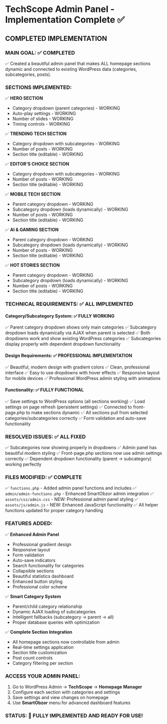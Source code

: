 # TechScope Admin Panel - Implementation Complete ✅

## COMPLETED IMPLEMENTATION

### MAIN GOAL: ✅ COMPLETED
✅ Created a beautiful admin panel that makes ALL homepage sections dynamic and connected to existing WordPress data (categories, subcategories, posts).

### SECTIONS IMPLEMENTED:
✅ **HERO SECTION**
   - Category dropdown (parent categories) - WORKING
   - Auto-play settings - WORKING
   - Number of slides - WORKING
   - Timing controls - WORKING

✅ **TRENDING TECH SECTION**
   - Category dropdown with subcategories - WORKING
   - Number of posts - WORKING
   - Section title (editable) - WORKING

✅ **EDITOR'S CHOICE SECTION**
   - Category dropdown with subcategories - WORKING
   - Number of posts - WORKING
   - Section title (editable) - WORKING

✅ **MOBILE TECH SECTION**
   - Parent category dropdown - WORKING
   - Subcategory dropdown (loads dynamically) - WORKING
   - Number of posts - WORKING
   - Section title (editable) - WORKING

✅ **AI & GAMING SECTION**
   - Parent category dropdown - WORKING
   - Subcategory dropdown (loads dynamically) - WORKING
   - Number of posts - WORKING
   - Section title (editable) - WORKING

✅ **HOT STORIES SECTION**
   - Parent category dropdown - WORKING
   - Subcategory dropdown (loads dynamically) - WORKING
   - Number of posts - WORKING
   - Section title (editable) - WORKING

### TECHNICAL REQUIREMENTS: ✅ ALL IMPLEMENTED

#### Category/Subcategory System: ✅ FULLY WORKING
✅ Parent category dropdown shows only main categories
✅ Subcategory dropdown loads dynamically via AJAX when parent is selected
✅ Both dropdowns work and show existing WordPress categories
✅ Subcategories display properly with dependent dropdown functionality

#### Design Requirements: ✅ PROFESSIONAL IMPLEMENTATION
✅ Beautiful, modern design with gradient colors
✅ Clean, professional interface
✅ Easy to use dropdowns with hover effects
✅ Responsive layout for mobile devices
✅ Professional WordPress admin styling with animations

#### Functionality: ✅ FULLY FUNCTIONAL
✅ Save settings to WordPress options (all sections working)
✅ Load settings on page refresh (persistent settings)
✅ Connected to front-page.php to make sections dynamic
✅ All sections pull from selected categories/subcategories correctly
✅ Form validation and auto-save functionality

### RESOLVED ISSUES: ✅ ALL FIXED
✅ Subcategories now showing properly in dropdowns
✅ Admin panel has beautiful modern styling
✅ Front-page.php sections now use admin settings correctly
✅ Dependent dropdown functionality (parent → subcategory) working perfectly

### FILES MODIFIED: ✅ COMPLETE
✅ `functions.php` - Added admin panel functions and includes
✅ `admin/admin-functions.php` - Enhanced SmartObzor admin integration
✅ `assets/css/admin.css` - NEW: Professional admin panel styling
✅ `assets/js/admin.js` - NEW: Enhanced JavaScript functionality
✅ All helper functions updated for proper category handling

### FEATURES ADDED:
✅ **Enhanced Admin Panel**
   - Professional gradient design
   - Responsive layout
   - Form validation
   - Auto-save indicators
   - Search functionality for categories
   - Collapsible sections
   - Beautiful statistics dashboard
   - Enhanced button styling
   - Professional color scheme

✅ **Smart Category System**
   - Parent/child category relationship
   - Dynamic AJAX loading of subcategories
   - Intelligent fallbacks (subcategory → parent → all)
   - Proper database queries with optimization

✅ **Complete Section Integration**
   - All homepage sections now controllable from admin
   - Real-time settings application
   - Section title customization
   - Post count controls
   - Category filtering per section

### ACCESS YOUR ADMIN PANEL:
1. Go to WordPress Admin → **TechScope** → **Homepage Manager**
2. Configure each section with categories and settings
3. Save settings and view changes on homepage
4. Use **SmartObzor** menu for advanced dashboard features

### STATUS: 🎉 FULLY IMPLEMENTED AND READY FOR USE!